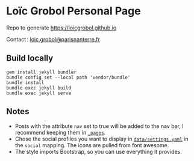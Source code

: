 [comment]: <> "LTeX: language=en-GB"
<!-- markdownlint-disable MD003 MD025 MD033 -->

Loïc Grobol Personal Page
=========================

Repo to generate <https://loicgrobol.github.io>

Contact : [<loic.grobol@parisnanterre.fr>](mailto:loic.grobol@parisnanterre.fr)

## Build locally

```console
gem install jekyll bundler
bundle config set --local path 'vendor/bundle'
bundle install
bundle exec jekyll build
bundle exec jekyll serve
```

## Notes

- Posts with the attribute `nav` set to true will be added to the nav bar, I recommend keeping them
  in [`_pages`](_pages).
- Chose the social profiles you want to display in [`data/settings.yaml`](data/settings.yaml) in the
  `social` mapping. The icons are pulled from font awesome.
- The style imports Bootstrap, so you can use everything it provides.